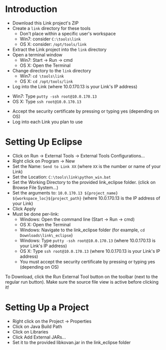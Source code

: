Introduction
====

* Download this Link project's ZIP
* Create a `link` directory for these tools
  - Don't place within a specific user's workspace
  - Win7: consider `C:\tools\link`
  - OS X: consider: `/opt/tools/link` 
* Extract the Link project into the `link` directory
* Open a terminal window
  - Win7: Start -> Run -> cmd
  - OS X: Open the Terminal
* Change directory to the `link` directory
  - Win7: `cd \tools\link`
  - OS X: `cd /opt/tools/link`
 * Log into the Link (where 10.0.170.13 is your Link's IP address)
  - Win7: Type `putty -ssh root@10.0.170.13` 
  - OS X: Type `ssh root@10.0.170.13` 
* Accept the security certificate by pressing or typing yes (depending on OS)
* Log into each Link you plan to use

Setting Up Eclipse
==================

* Click on Run -> External Tools -> External Tools Configurations...
* Right click on Program -> New
* Set the Name: `Send to Link XX` (where `XX` is the number or name of your Link)
* Set the Location: `C:\tools\link\python_win.bat`
* Set the Working Directory to the provided link\_eclipse folder. (click on Browse File System...)
* Set the arguments to: `10.0.170.13 ${project_name} ${workspace_loc}${project_path}` (where 10.0.170.13 is the IP address of your Link)
* Click Apply
* Must be done per-link:
  - Windows: Open the command line (Start -> Run -> cmd)
  - OS X: Open the Terminal
  - Windows: Navigate to the link\_eclipse folder (for example, `cd Downloads\link\_eclipse`)
  - Windows: Type `putty -ssh root@10.0.170.13` (where 10.0.170.13 is your Link's IP address)
  - OS X: Type `ssh root@10.0.170.13` (where 10.0.170.13 is your Link's IP address)
  - You must accept the security certificate by pressing or typing yes (depending on OS)

To Download, click the Run External Tool button on the toolbar (next to the regular run button). Make sure the source file view is active before clicking it!

Setting Up a Project
====================

* Right click on the Project -> Properties
* Click on Java Build Path
* Click on Libraries
* Click Add External JARs...
* Set it to the provided libkovan.jar in the link\_eclipse folder
